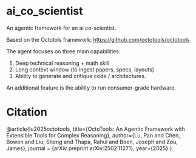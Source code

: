 # ai_co_scientist
An agentic framework for an ai co-scientist. 

Based on the Octotols framework: https://github.com/octotools/octotools

The agent focuses on three main capabilities: 
  1. Deep technical reasoning + math skill
  2. Long context window (to ingest papers, specs, layouts)
  3. Ability to generate and critique code / architectures.
  
An additional feature is the ability to run consumer-grade hardware.


# Citation

@article{lu2025octotools,
    title={OctoTools: An Agentic Framework with Extensible Tools for Complex Reasoning},
    author={Lu, Pan and Chen, Bowen and Liu, Sheng and Thapa, Rahul and Boen, Joseph and Zou, James},
    journal = {arXiv preprint arXiv:2502.11271},
    year={2025}
}
